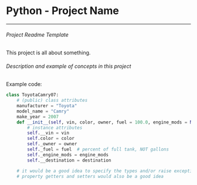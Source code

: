 # Python - Project Name

---
###### Project Readme Template
This project is all about something.

###### Description and example of concepts in this project 

[//]: # (TODO: Do the readme)
Example code:
```python
class ToyotaCamry07:
    # (public) class attributes
    manufacturer = "Toyota"
    model_name = "Camry"
    make_year = 2007
    def __init__(self, vin, color, owner, fuel = 100.0, engine_mods = None, destination = None):
        # instance attributes
        self.__vin = vin
        self.color = color
        self._owner = owner
        self._fuel = fuel  # percent of full tank, NOT gallons
        self._engine_mods = engine_mods
        self.__destination = destination

    # it would be a good idea to specify the types and/or raise exceptions to enforce types
    # property getters and setters would also be a good idea
```
